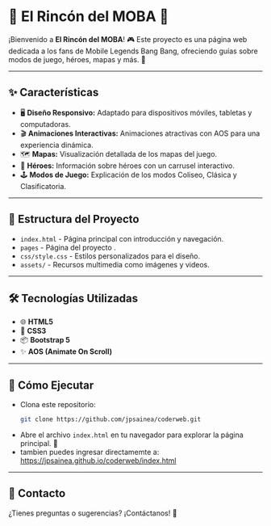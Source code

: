 # 🌟 El Rincón del MOBA 🌟

¡Bienvenido a **El Rincón del MOBA**! 🎮 Este proyecto es una página web dedicada a los fans de Mobile Legends Bang Bang, ofreciendo guías sobre modos de juego, héroes, mapas y más. 🚀

---

## ✨ Características

- 🖥️ **Diseño Responsivo:** Adaptado para dispositivos móviles, tabletas y computadoras.
- 🎬 **Animaciones Interactivas:** Animaciones atractivas con AOS para una experiencia dinámica.
- 🗺️ **Mapas:** Visualización detallada de los mapas del juego.
- 🦸 **Héroes:** Información sobre héroes con un carrusel interactivo.
- 🕹️ **Modos de Juego:** Explicación de los modos Coliseo, Clásica y Clasificatoria.

---

## 📂 Estructura del Proyecto

- `index.html` - Página principal con introducción y navegación.
- `pages` - Página del proyecto .
- `css/style.css` - Estilos personalizados para el diseño.
- `assets/` - Recursos multimedia como imágenes y videos.

---

## 🛠️ Tecnologías Utilizadas

- 🌐 **HTML5**
- 🎨 **CSS3**
- 📦 **Bootstrap 5**
- ✨ **AOS (Animate On Scroll)**

---

## 🚀 Cómo Ejecutar

- Clona este repositorio:
   ```bash
   git clone https://github.com/jpsainea/coderweb.git
   ```
- Abre el archivo `index.html` en tu navegador para explorar la página principal. 🌟
- tambien puedes ingresar directamemte a:
  https://jpsainea.github.io/coderweb/index.html
---

## 📧 Contacto

¿Tienes preguntas o sugerencias? ¡Contáctanos! 📩

